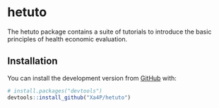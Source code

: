 
<!-- README.md is generated from README.Rmd. Please edit that file -->

# hetuto

<!-- badges: start -->

<!-- badges: end -->

The hetuto package contains a suite of tutorials to introduce the basic
principles of health economic evaluation.

## Installation

You can install the development version from
[GitHub](https://github.com/) with:

``` r
# install.packages("devtools")
devtools::install_github("Xa4P/hetuto")
```
